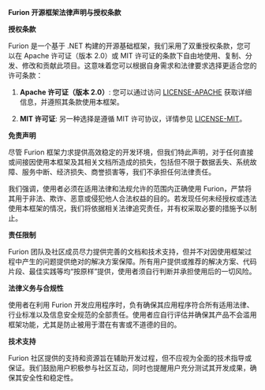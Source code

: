 **Furion 开源框架法律声明与授权条款**

**授权条款**

Furion 是一个基于 .NET 构建的开源基础框架，我们采用了双重授权条款，您可以在 Apache 许可证（版本 2.0）或 MIT 许可证的条款下自由地使用、复制、分发、修改和贡献此项目。这意味着您可以根据自身需求和法律要求选择更适合您的许可条款：

1. **Apache 许可证（版本 2.0）**: 您可以通过访问 [LICENSE-APACHE](https://gitee.com/dotnetchina/Furion/blob/v4/LICENSE-APACHE) 获取详细信息，并遵照其条款使用本框架。

2. **MIT 许可证**: 另一种选择是遵循 MIT 许可协议，详情参见 [LICENSE-MIT](https://gitee.com/dotnetchina/Furion/blob/v4/LICENSE-MIT)。

**免责声明**

尽管 Furion 框架力求提供高效稳定的开发环境，但我们特此声明，对于任何直接或间接因使用本框架及其相关文档所造成的损失，包括但不限于数据丢失、系统故障、服务中断、经济损失、商誉损害等，我们不承担任何法律责任。

我们强调，使用者必须在适用法律和法规允许的范围内正确使用 Furion，严禁将其用于非法、欺诈、恶意或侵犯他人合法权益的目的。若发现任何未经授权或违法使用本框架的情况，我们将依据相关法律追究责任，并有权采取必要的措施予以制止。

**责任限制**

Furion 团队及社区成员尽力提供完善的文档和技术支持，但并不对因使用框架过程中产生的问题提供绝对的解决方案保障。所有用户提供或推荐的解决方案、代码片段、最佳实践等均“按原样”提供，使用者须自行判断并承担使用后的一切风险。

**法律义务与合规性**

使用者在利用 Furion 开发应用程序时，负有确保其应用程序符合所有适用法律、行业标准以及信息安全规范的全部责任。使用者应自行评估并确保其产品不会滥用框架功能，尤其是防止被用于潜在有害或不道德的目的。

**技术支持**

Furion 社区提供的支持和资源旨在辅助开发过程，但不应视为全面的技术指导或保证。我们鼓励用户积极参与社区互动，同时也提醒用户充分测试其开发成果，确保其安全性和稳定性。
